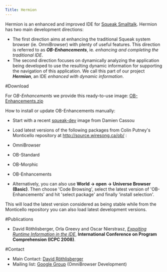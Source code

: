```yaml
---
Title: Hermion
---
```


Hermion is an enhanced and improved IDE for  [Squeak Smalltalk](http://www.squeak.org). 
Hermion has two main development directions:

-  The first direction aims at enhancing the traditional Squeak system browser (ie. OmniBrowser) with plenty of useful features. This direction is referred to as ***OB-Enhancements***, ie. *enhancing and completing the traditional IDE*.
-  The second direction focuses on dynamically analyzing the application being developed to use the resulting dynamic information for supporting the navigation of this application. We call this part of our project ***Hermion***, an IDE *enhanced with dynamic information*.

#Download 

For O*B-Enhancements* we provide this ready-to-use image: [OB-Enhancements.zip](http://scg.unibe.ch/download/hermion/staticOB-dev.zip) 

How to install or update OB-Enhancements manually: 

- Start with a recent  [squeak-dev](http://squeak.ofset.org/squeak-dev) image from Damien Cassou
- Load latest versions of the following packages from Colin Putney's Monticello repository at http://source.wiresong.ca/ob/ :


-  OmniBrowser
-  OB-Standard
-  OB-Morphic
-  OB-Enhancements
-  Alternatively, you can also use **World -> open -> Universe Browser (Basic)**. Then choose 'Code Browsing', select the latest version of 'OB-Enhancements' and hit 'select package' and finally 'install selection'.

This will load the latest version considered as being stable while from the Monticello repository you can also load latest development versions.

#Publications 

-  David Röthlisberger, Orla Greevy and Oscar Nierstrasz, *[Expoiting Runtime Information in the IDE](http://www.jot.fm/issues/issue_2007_10/paper14.pdf)*, **International Conference on Program Comprehension (ICPC 2008)**.

#Contact 

- Main Contact: [David Röthlisberger](roethlis@iam.unibe.ch)
- Mailing list:  [Google Group](http://groups.google.com/group/omnibrowser-dev?hl=en) (OmniBrowser Development)
